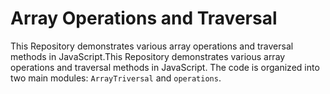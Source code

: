 # Array Operations and Traversal

This Repository demonstrates various array operations and traversal methods in JavaScript.This Repository demonstrates various array operations and traversal methods in JavaScript. The code is organized into two main modules: `ArrayTriversal` and `operations`.